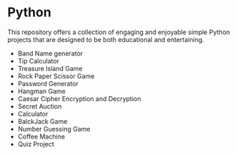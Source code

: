 # Python
This repository offers a collection of engaging and enjoyable simple Python projects that are designed to be both educational and entertaining.

* Band Name generator
* Tip Calculator
* Treasure Island Game
* Rock Paper Scissor Game
* Password Generator
* Hangman Game
* Caesar Cipher Encryption and Decryption
* Secret Auction
* Calculator
* BalckJack Game
* Number Guessing Game
* Coffee Machine
* Quiz Project
